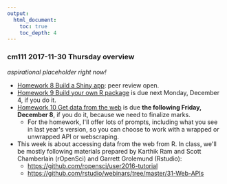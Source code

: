 ```yaml
---
output:
  html_document:
    toc: true
    toc_depth: 4
---
```


### cm111 2017-11-30 Thursday overview

*aspirational placeholder right now!*

  * [Homework 8 Build a Shiny app](hw08_shiny.html): peer review open.
  * [Homework 9 Build your own R package](hw09_package.html) is due next Monday, December 4, if you do it.
  * [Homework 10 Get data from the web](hw10_data-from-web.html) is due **the following Friday, December 8**, if you do it, because we need to finalize marks.
    - For the homework, I'll offer lots of prompts, including what you see in last year's version, so you can choose to work with a wrapped or unwrapped API or webscraping.
  * This week is about accessing data from the web from R. In class, we'll be mostly following materials prepared by Karthik Ram and Scott Chamberlain (rOpenSci) and Garrett Grolemund (Rstudio):
    - <https://github.com/ropensci/user2016-tutorial>
    - <https://github.com/rstudio/webinars/tree/master/31-Web-APIs>
